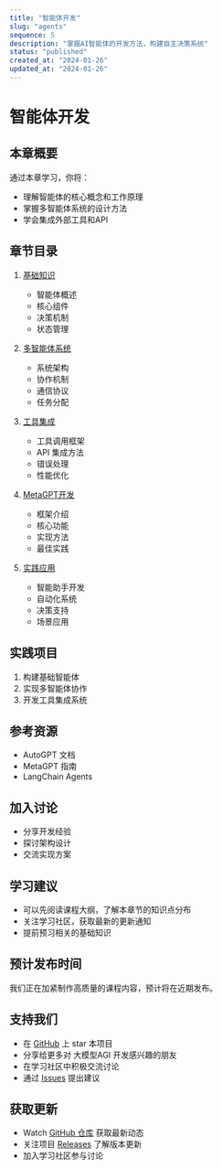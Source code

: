 ```yaml
---
title: "智能体开发"
slug: "agents"
sequence: 5
description: "掌握AI智能体的开发方法，构建自主决策系统"
status: "published"
created_at: "2024-01-26"
updated_at: "2024-01-26"
---
```


# 智能体开发

## 本章概要

通过本章学习，你将：
- 理解智能体的核心概念和工作原理
- 掌握多智能体系统的设计方法
- 学会集成外部工具和API

## 章节目录

1. [基础知识](./basics.md)
   - 智能体概述
   - 核心组件
   - 决策机制
   - 状态管理

2. [多智能体系统](./multi-agent.md)
   - 系统架构
   - 协作机制
   - 通信协议
   - 任务分配

3. [工具集成](./tool-integration.md)
   - 工具调用框架
   - API 集成方法
   - 错误处理
   - 性能优化

4. [MetaGPT开发](./metagpt.md)
   - 框架介绍
   - 核心功能
   - 实现方法
   - 最佳实践

5. [实践应用](./practical-applications.md)
   - 智能助手开发
   - 自动化系统
   - 决策支持
   - 场景应用

## 实践项目
1. 构建基础智能体
2. 实现多智能体协作
3. 开发工具集成系统

## 参考资源
- AutoGPT 文档
- MetaGPT 指南
- LangChain Agents

## 加入讨论
- 分享开发经验
- 探讨架构设计
- 交流实现方案

## 学习建议
- 可以先阅读课程大纲，了解本章节的知识点分布
- 关注学习社区，获取最新的更新通知
- 提前预习相关的基础知识

## 预计发布时间
我们正在加紧制作高质量的课程内容，预计将在近期发布。

## 支持我们
- 在 [GitHub](https://github.com/learnagi/learnagi-course) 上 star 本项目
- 分享给更多对 大模型AGI 开发感兴趣的朋友
- 在学习社区中积极交流讨论
- 通过 [Issues](https://github.com/learnagi/learnagi-course/issues) 提出建议

## 获取更新
- Watch [GitHub 仓库](https://github.com/learnagi/learnagi-course) 获取最新动态
- 关注项目 [Releases](https://github.com/learnagi/learnagi-course/releases) 了解版本更新
- 加入学习社区参与讨论
